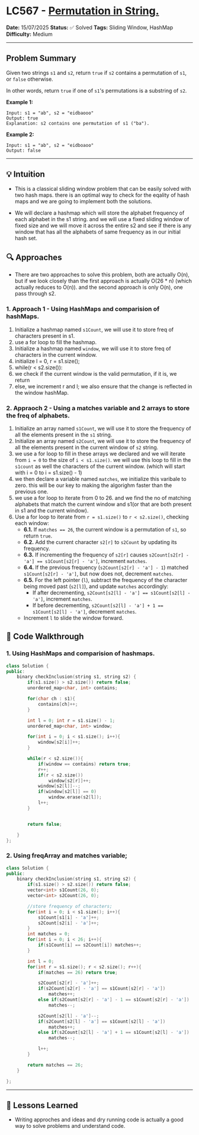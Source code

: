 # LC567 - [Permutation in String.](https://leetcode.com/problems/permutation-in-string/)

**Date:** 15/07/2025
**Status:** ✅ Solved
**Tags:** Sliding Window, HashMap
**Difficulty:** Medium

---

## Problem Summary

Given two strings `s1` and `s2`, return `true` if `s2` contains a permutation of `s1`, or `false` otherwise.

In other words, return `true` if one of `s1`'s permutations is a substring of `s2`.

**Example 1:**

```
Input: s1 = "ab", s2 = "eidbaooo"
Output: true
Explanation: s2 contains one permutation of s1 ("ba").
```

**Example 2:**

```
Input: s1 = "ab", s2 = "eidboaoo"
Output: false
```

---

## 💡 Intuition

- This is a classical sliding window problem that can be easily solved with two hash maps. there is an optimal way to check for the eqality of hash maps and we are going to implement both the solutions.

- We will declare a hashmap which will store the alphabet frequency of each alphabet in the s1 string. and we will use a fixed sliding window of fixed size and we will move it across the entire s2 and see if there is any window that has all the alphabets of same frequency as in our initial hash set.

## 🔍 Approaches

- There are two approaches to solve this problem, both are actually O(n), but if we look closely than the first approach is actually O(26 \* n) (which actually reduces to O(n)). and the second approach is only O(n), one pass through s2.

### 1. Approach 1 - Using HashMaps and comparision of hashMaps.

1. Initialize a hashmap named `s1Count`, we will use it to store freq of characters present in s1.
2. use a for loop to fill the hashmap.
3. Initialize a hashmap named `window`, we will use it to store freq of characters in the current window.
4. initialize l = 0, r = s1.size();
5. while(r < s2.size()):
6. we check if the current window is the valid permutation, if it is, we return
7. else, we increment r and l; we also ensure that the change is reflected in the window hashMap.

### 2. Appraoch 2 - Using a matches variable and 2 arrays to store the freq of alphabets.

1. Initialize an array named `s1Count`, we will use it to store the frequency of all the elements present in the `s1` string.
2. Initialize an array named `s2Count`, we will use it to store the frequency of all the elements present in the current window of `s2` string.
3. we use a for loop to fill in these arrays we declared and we will iterate from `i = 0` to the size of `i < s1.size()`.
   we will use this loop to fill in the `s1count` as well the characters of the current window. (which will start with i = 0 to i = s1.size() - 1)
4. we then declare a variable named `matches`, we initialize this varibale to zero. this will be our key to making the algorighm faster than the previous one.
5. we use a for loop to iterate from 0 to 26. and we find the no of matching alphabets that match the current window and s1(or that are both present in s1 and the current window).
6. Use a for loop to iterate from `r = s1.size()` to `r < s2.size()`, checking each window:
   - **6.1.** If `matches == 26`, the current window is a permutation of `s1`, so return `true`.
   - **6.2.** Add the current character `s2[r]` to `s2Count` by updating its frequency.
   - **6.3.** If incrementing the frequency of `s2[r]` causes `s2Count[s2[r] - 'a'] == s1Count[s2[r] - 'a']`, increment `matches`.
   - **6.4.** If the previous frequency (`s2Count[s2[r] - 'a'] - 1`) matched `s1Count[s2[r] - 'a']`, but now does not, decrement `matches`.
   - **6.5.** For the left pointer (`l`), subtract the frequency of the character being moved past (`s2[l]`), and update `matches` accordingly:
     - If after decrementing, `s2Count[s2[l] - 'a'] == s1Count[s2[l] - 'a']`, increment `matches`.
     - If before decrementing, `s2Count[s2[l] - 'a'] + 1 == s1Count[s2[l] - 'a']`, decrement `matches`.
   - Increment `l` to slide the window forward.

## 🧪 Code Walkthrough

### 1. Using HashMaps and comparision of hashmaps.

```cpp
class Solution {
public:
    binary checkInclusion(string s1, string s2) {
        if(s1.size() > s2.size()) return false;
        unordered_map<char, int> contains;

        for(char ch : s1){
            contains[ch]++;
        }

        int l = 0; int r = s1.size() - 1;
        unordered_map<char, int> window;

        for(int i = 0; i < s1.size(); i++){
            window[s2[i]]++;
        }

        while(r < s2.size()){
            if(window == contains) return true;
            r++;
            if(r < s2.size())
                window[s2[r]]++;
            window[s2[l]]--;
            if(window[s2[l]] == 0)
                window.erase(s2[l]);
            l++;
        }


        return false;

    }
};

```

### 2. Using freqArray and matches variable;

```cpp
class Solution {
public:
    binary checkInclusion(string s1, string s2) {
        if(s1.size() > s2.size()) return false;
        vector<int> s1Count(26, 0);
        vector<int> s2Count(26, 0);

        //store frequency of characters;
        for(int i = 0; i < s1.size(); i++){
            s1Count[s1[i] - 'a']++;
            s2Count[s2[i] - 'a']++;
        }
        int matches = 0;
        for(int i = 0; i < 26; i++){
            if(s1Count[i] == s2Count[i]) matches++;
        }

        int l = 0;
        for(int r = s1.size(); r < s2.size(); r++){
            if(matches == 26) return true;

            s2Count[s2[r] - 'a']++;
            if(s2Count[s2[r] - 'a'] == s1Count[s2[r] - 'a'])
                matches++;
            else if(s2Count[s2[r] - 'a'] - 1 == s1Count[s2[r] - 'a'])
                matches--;

            s2Count[s2[l] - 'a']--;
            if(s2Count[s2[l] - 'a'] == s1Count[s2[l] - 'a'])
                matches++;
            else if(s2Count[s2[l] - 'a'] + 1 == s1Count[s2[l] - 'a'])
                matches--;

            l++;
        }

        return matches == 26;
    }

};

```

---

## 🧠 Lessons Learned

- Writing approches and ideas and dry running code is actually a good way to solve problems and understand code.

```

```

